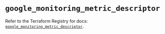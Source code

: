 # `google_monitoring_metric_descriptor`

Refer to the Terraform Registry for docs: [`google_monitoring_metric_descriptor`](https://registry.terraform.io/providers/hashicorp/google/6.27.0/docs/resources/monitoring_metric_descriptor).
